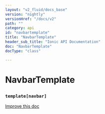 ```yaml
---
layout: "v2_fluid/docs_base"
version: "nightly"
versionHref: "/docs/v2"
path: ""
category: api
id: "navbartemplate"
title: "NavbarTemplate"
header_sub_title: "Ionic API Documentation"
doc: "NavbarTemplate"
docType: "class"

---
```










<h1 class="api-title">
<a class="anchor" name="navbar-template" href="#navbar-template"></a>

NavbarTemplate
<h3><code>template[navbar]</code></h3>






</h1>

<a class="improve-v2-docs" href="http://github.com/driftyco/ionic/edit/master//Users/dan/Dev/ionic2/src/components/navbar/navbar.ts#L225">
Improve this doc
</a>











<!-- @usage tag -->


<!-- @property tags -->



<!-- instance methods on the class -->


<!-- related link --><!-- end content block -->


<!-- end body block -->

